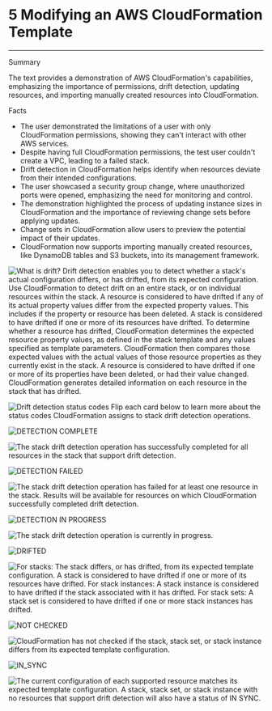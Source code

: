 # 5 Modifying an AWS CloudFormation Template



---

Summary

The text provides a demonstration of AWS CloudFormation's capabilities, emphasizing the importance of permissions, drift detection, updating resources, and importing manually created resources into CloudFormation.

Facts

- The user demonstrated the limitations of a user with only CloudFormation permissions, showing they can't interact with other AWS services.
- Despite having full CloudFormation permissions, the test user couldn't create a VPC, leading to a failed stack.
- Drift detection in CloudFormation helps identify when resources deviate from their intended configurations.
- The user showcased a security group change, where unauthorized ports were opened, emphasizing the need for monitoring and control.
- The demonstration highlighted the process of updating instance sizes in CloudFormation and the importance of reviewing change sets before applying updates.
- Change sets in CloudFormation allow users to preview the potential impact of their updates.
- CloudFormation now supports importing manually created resources, like DynamoDB tables and S3 buckets, into its management framework.





![What is drift? Drift detection enables you to detect whether a stack's actual configuration differs, or has drifted, from its expected configuration. Use CloudFormation to detect drift on an entire stack, or on individual resources within the stack. A resource is considered to have drifted if any of its actual property values differ from the expected property values. This includes if the property or resource has been deleted. A stack is considered to have drifted if one or more of its resources have drifted. To determine whether a resource has drifted, CloudFormation determines the expected resource property values, as defined in the stack template and any values specified as template parameters. CloudFormation then compares those expected values with the actual values of those resource properties as they currently exist in the stack. A resource is considered to have drifted if one or more of its properties have been deleted, or had their value changed. CloudFormation generates detailed information on each resource in the stack that has drifted. ](../../../media/AWS-DevOps-Module-2-5-Modifying-an-AWS-CloudFormation-Template-image1.png)



![Drift detection status codes Flip each card below to learn more about the status codes CloudFormation assigns to stack drift detection operations. ](../../../media/AWS-DevOps-Module-2-5-Modifying-an-AWS-CloudFormation-Template-image2.png)



![DETECTION COMPLETE ](../../../media/AWS-DevOps-Module-2-5-Modifying-an-AWS-CloudFormation-Template-image3.png)



![The stack drift detection operation has successfully completed for all resources in the stack that support drift detection. ](../../../media/AWS-DevOps-Module-2-5-Modifying-an-AWS-CloudFormation-Template-image4.png)



![DETECTION FAILED ](../../../media/AWS-DevOps-Module-2-5-Modifying-an-AWS-CloudFormation-Template-image5.png)



![The stack drift detection operation has failed for at least one resource in the stack. Results will be available for resources on which CloudFormation successfully completed drift detection. ](../../../media/AWS-DevOps-Module-2-5-Modifying-an-AWS-CloudFormation-Template-image6.png)



![DETECTION IN PROGRESS ](../../../media/AWS-DevOps-Module-2-5-Modifying-an-AWS-CloudFormation-Template-image7.png)



![The stack drift detection operation is currently in progress. ](../../../media/AWS-DevOps-Module-2-5-Modifying-an-AWS-CloudFormation-Template-image8.png)



![DRIFTED ](../../../media/AWS-DevOps-Module-2-5-Modifying-an-AWS-CloudFormation-Template-image9.png)



![For stacks: The stack differs, or has drifted, from its expected template configuration. A stack is considered to have drifted if one or more of its resources have drifted. For stack instances: A stack instance is considered to have drifted if the stack associated with it has drifted. For stack sets: A stack set is considered to have drifted if one or more stack instances has drifted. ](../../../media/AWS-DevOps-Module-2-5-Modifying-an-AWS-CloudFormation-Template-image10.png)



![NOT CHECKED ](../../../media/AWS-DevOps-Module-2-5-Modifying-an-AWS-CloudFormation-Template-image11.png)



![CloudFormation has not checked if the stack, stack set, or stack instance differs from its expected template configuration. ](../../../media/AWS-DevOps-Module-2-5-Modifying-an-AWS-CloudFormation-Template-image12.png)



![IN_SYNC ](../../../media/AWS-DevOps-Module-2-5-Modifying-an-AWS-CloudFormation-Template-image13.png)



![The current configuration of each supported resource matches its expected template configuration. A stack, stack set, or stack instance with no resources that support drift detection will also have a status of IN SYNC. ](../../../media/AWS-DevOps-Module-2-5-Modifying-an-AWS-CloudFormation-Template-image14.png)
















